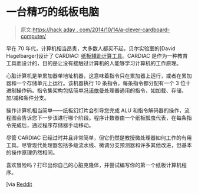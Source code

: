 # 一台精巧的纸板电脑

> 原文:[https://hack aday . com/2014/10/14/a-clever-cardboard-computer/](https://hackaday.com/2014/10/14/a-clever-cardboard-computer/)

早在 70 年代，计算机相当昂贵，大多数人都买不起，贝尔实验室的[David Hagelbarger]设计了 CARDIAC: [纸板辅助计算工具](https://www.cs.drexel.edu/~bls96/museum/cardiac.html)。CARDIAC 是作为一种教育工具而设计的，目的是让没有接触过计算机的人能够学习计算机的工作原理。

心脏计算机是单累加器单地址机器，这意味着指令只在累加器上运行，或者在累加器和一个存储单元上运行。该机器执行 10 条指令，每条指令都分配有一个 3 位十进制操作码。指令集架构包括简单[冯诺依曼](http://en.wikipedia.org/wiki/Von_Neumann_architecture)处理器通用的指令，如加载、存储、加/减和条件分支。

操作计算机相当简单——纸板幻灯片会引导您完成 ALU 和指令解码器的操作，流程图会告诉您下一步该进行哪个阶段。程序计数器由一个纸板瓢虫代表，在每条指令完成后，通过程序存储器手动移动。

尽管 CARDIAC 已经过时并且非常简单，但它仍然是教授微处理器如何工作的有用工具。尽管现代处理器包括多级流水线、微调分支预测器和许多其他改进，但基本的操作原理仍然相同。

喜欢冒险吗？打印出你自己的心脏克隆体，并尝试编写你的第一个纸板计算机程序。

[via [Reddit](http://www.reddit.com/r/programming/comments/2ivo0y/cardiac_a_cardboard_computer_with_only_10/)